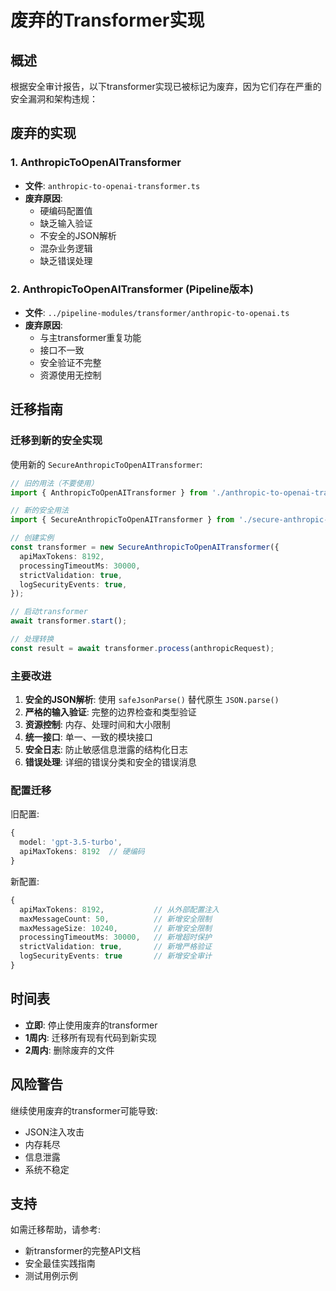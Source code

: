 # 废弃的Transformer实现

## 概述

根据安全审计报告，以下transformer实现已被标记为废弃，因为它们存在严重的安全漏洞和架构违规：

## 废弃的实现

### 1. AnthropicToOpenAITransformer

- **文件**: `anthropic-to-openai-transformer.ts`
- **废弃原因**:
  - 硬编码配置值
  - 缺乏输入验证
  - 不安全的JSON解析
  - 混杂业务逻辑
  - 缺乏错误处理

### 2. AnthropicToOpenAITransformer (Pipeline版本)

- **文件**: `../pipeline-modules/transformer/anthropic-to-openai.ts`
- **废弃原因**:
  - 与主transformer重复功能
  - 接口不一致
  - 安全验证不完整
  - 资源使用无控制

## 迁移指南

### 迁移到新的安全实现

使用新的 `SecureAnthropicToOpenAITransformer`:

```typescript
// 旧的用法（不要使用）
import { AnthropicToOpenAITransformer } from './anthropic-to-openai-transformer';

// 新的安全用法
import { SecureAnthropicToOpenAITransformer } from './secure-anthropic-openai-transformer';

// 创建实例
const transformer = new SecureAnthropicToOpenAITransformer({
  apiMaxTokens: 8192,
  processingTimeoutMs: 30000,
  strictValidation: true,
  logSecurityEvents: true,
});

// 启动transformer
await transformer.start();

// 处理转换
const result = await transformer.process(anthropicRequest);
```

### 主要改进

1. **安全的JSON解析**: 使用 `safeJsonParse()` 替代原生 `JSON.parse()`
2. **严格的输入验证**: 完整的边界检查和类型验证
3. **资源控制**: 内存、处理时间和大小限制
4. **统一接口**: 单一、一致的模块接口
5. **安全日志**: 防止敏感信息泄露的结构化日志
6. **错误处理**: 详细的错误分类和安全的错误消息

### 配置迁移

旧配置:

```typescript
{
  model: 'gpt-3.5-turbo',
  apiMaxTokens: 8192  // 硬编码
}
```

新配置:

```typescript
{
  apiMaxTokens: 8192,           // 从外部配置注入
  maxMessageCount: 50,          // 新增安全限制
  maxMessageSize: 10240,        // 新增安全限制
  processingTimeoutMs: 30000,   // 新增超时保护
  strictValidation: true,       // 新增严格验证
  logSecurityEvents: true       // 新增安全审计
}
```

## 时间表

- **立即**: 停止使用废弃的transformer
- **1周内**: 迁移所有现有代码到新实现
- **2周内**: 删除废弃的文件

## 风险警告

继续使用废弃的transformer可能导致:

- JSON注入攻击
- 内存耗尽
- 信息泄露
- 系统不稳定

## 支持

如需迁移帮助，请参考:

- 新transformer的完整API文档
- 安全最佳实践指南
- 测试用例示例
